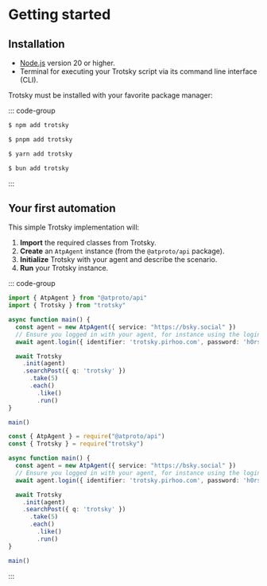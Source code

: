 # Getting started

## Installation

- [Node.js](https://nodejs.org/) version 20 or higher.
- Terminal for executing your Trotsky script via its command line interface (CLI).

Trotsky must be installed with your favorite package manager:

::: code-group

```sh [npm]
$ npm add trotsky
```

```sh [pnpm]
$ pnpm add trotsky
```

```sh [yarn]
$ yarn add trotsky
```


```sh [bun]
$ bun add trotsky
```

:::

## Your first automation

This simple Trotsky implementation will:

1. **Import** the required classes from Trotsky.
2. **Create** an `AtpAgent` instance (from the `@atproto/api` package).
3. **Initialize** Trotsky with your agent and describe the scenario.
4. **Run** your Trotsky instance.


::: code-group

```ts [Module]
import { AtpAgent } from "@atproto/api"
import { Trotsky } from "trotsky"

async function main() {
  const agent = new AtpAgent({ service: "https://bsky.social" })
  // Ensure you logged in with your agent, for instance using the login method
  await agent.login({ identifier: 'trotsky.pirhoo.com', password: 'h0rs3!' })

  await Trotsky
    .init(agent)
    .searchPost({ q: 'trotsky' })
      .take(5)
      .each()
        .like()
        .run()
}

main()
```

```ts [CommonJS]
const { AtpAgent } = require("@atproto/api")
const { Trotsky } = require("trotsky")

async function main() {
  const agent = new AtpAgent({ service: "https://bsky.social" })
  // Ensure you logged in with your agent, for instance using the login method
  await agent.login({ identifier: 'trotsky.pirhoo.com', password: 'h0rs3!' })

  await Trotsky
    .init(agent)
    .searchPost({ q: 'trotsky' })
      .take(5)
      .each()
        .like()
        .run()
}

main()
```

:::